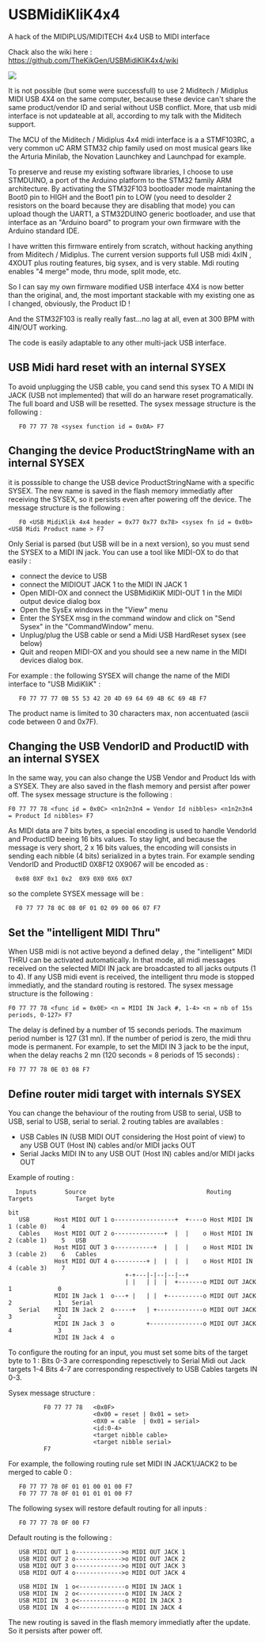 # USBMidiKliK4x4
A hack of the MIDIPLUS/MIDITECH 4x4 USB to MIDI interface

Chack also the wiki here : https://github.com/TheKikGen/USBMidiKliK4x4/wiki

<img border="0" src="https://medias.audiofanzine.com/images/normal/miditech-midiface-4x4-1642123.jpg"  />

It is not possible (but some were successfull) to use 2 Miditech / Midiplus MIDI USB 4X4 on the same computer, because these device can't share the same product/vendor ID and serial without USB conflict. More, that usb midi interface is not updateable at all, according to my talk with the Miditech support.

The MCU of the Miditech / Midiplus 4x4 midi interface is a a STMF103RC, a very common uC ARM STM32 chip family used on most musical gears like the Arturia Minilab, the Novation Launchkey and Launchpad for example. 

To preserve and reuse my existing software libraries, I choose to use STMDUINO, a port of the Arduino platform to the STM32 family ARM architecture. By activating the STM32F103 bootloader mode maintaning the Boot0 pin to HIGH and the Boot1 pin to LOW (you need to desolder 2 resistors on the board because they are disabling that mode) you can upload though the UART1, a STM32DUINO generic bootloader, and use that interface as an "Arduino board" to program your own firmware with the Arduino standard IDE.

I have written this firmware entirely from scratch, without hacking anything from Miditech / Midiplus. 
The current version supports full USB midi 4xIN , 4XOUT plus routing features, big sysex, and is very stable.
Mdi routing enables "4 merge" mode, thru mode, split mode, etc.  

So I can say my own firmware modified USB interface 4X4 is now better than the original, and, the most important stackable with my existing one as I changed, obviously,  the Product ID !  

And the STM32F103 is really really fast...no lag at all, even at 300 BPM with 4IN/OUT working.

The code is easily adaptable to any other multi-jack USB interface.

## USB Midi hard reset with an internal SYSEX

To avoid unplugging the USB cable, you cand send this sysex TO A MIDI IN JACK (USB not implemented) that will do an harware reset programatically.  The full board and USB will be resetted. The sysex message structure is the following :

       F0 77 77 78 <sysex function id = 0x0A> F7

## Changing the device ProductStringName with an internal SYSEX

it is posssible to change the USB device ProductStringName with a specific SYSEX. The new name is saved in the flash memory immediatly after receiving the SYSEX, so it persists even after powering off the device.   The message structure is the following :

       F0 <USB MidiKlik 4x4 header = 0x77 0x77 0x78> <sysex fn id = 0x0b> <USB Midi Product name > F7

Only Serial is parsed (but USB will be in a next version), so you must send the SYSEX to a MIDI IN jack.
You can use a tool like MIDI-OX to do that easily :
- connect the device to USB 
- connect the MIDIOUT JACK 1 to the MIDI IN JACK 1
- Open MIDI-OX and connect the USBMidiKliK MIDI-OUT 1 in the MIDI output device dialog box
- Open the SysEx windows in the "View" menu
- Enter the SYSEX msg in the command window and click on "Send Sysex" in the "CommandWindow" menu.  
- Unplug/plug the USB cable or send a Midi USB HardReset sysex (see below)
- Quit and reopen MIDI-OX and you should see a new name in the MIDI devices dialog box.

For example : the following SYSEX will change the name of the MIDI interface to "USB MidiKliK" :

       F0 77 77 77 0B 55 53 42 20 4D 69 64 69 4B 6C 69 4B F7

The product name is limited to 30 characters max, non accentuated (ascii code between 0 and 0x7F).

## Changing the USB VendorID and ProductID with an internal SYSEX

In the same way, you can also change the USB Vendor and Product Ids with a SYSEX. They are also saved in the flash memory and persist after power off. The sysex message structure is the following :

    F0 77 77 78 <func id = 0x0C> <n1n2n3n4 = Vendor Id nibbles> <n1n2n3n4 = Product Id nibbles> F7

As MIDI data are 7 bits bytes, a special encoding is used to handle VendorId and ProductID beeing 16 bits values.  To stay light, and because the message is very short, 2 x 16 bits values, the encoding will consists in sending each nibble (4 bits) serialized in a bytes train. For example sending VendorID and ProductID 0X8F12 0X9067 will be encoded as :
			
      0x08 0XF 0x1 0x2  0X9 0X0 0X6 0X7

so the complete SYSEX message will be :

      F0 77 77 78 0C 08 0F 01 02 09 00 06 07 F7

## Set the "intelligent MIDI Thru" 

When USB midi is not active beyond a defined delay , the "intelligent" MIDI THRU can be activated automatically.
In that mode, all midi messages received on the selected MIDI IN jack are broadcasted to all jacks outputs (1 to 4). 
If any USB midi event is received, the intelligent thru mode is stopped immediatly, and the standard routing is restored.
The sysex message structure is the following :

    F0 77 77 78 <func id = 0x0E> <n = MIDI IN Jack #, 1-4> <n = nb of 15s periods, 0-127> F7

The delay is defined by a number of 15 seconds periods. The maximum period number is 127 (31 mn).  If the number of period is zero, the midi thru mode is permanent. For example, to set the MIDI IN 3 jack to be the input, when the delay reachs 2 mn (120 seconds = 8 periods of 15 seconds) :

    F0 77 77 78 0E 03 08 F7

## Define router midi target with internals SYSEX

You can change the behaviour of the routing from USB to serial, USB to USB, serial to USB, serial to serial.
2 routing tables are availables :

- USB Cables IN (USB MIDI OUT considering the Host point of view) to any USB OUT (Host IN) cables and/or MIDI jacks OUT 
- Serial Jacks MIDI IN to any USB OUT (Host IN) cables and/or MIDI jacks OUT 

Example of routing :
                  
      Inputs        Source                                  Routing Targets            Target byte
                                                                                           bit
       USB       Host MIDI OUT 1 o-----------------+  +----o Host MIDI IN 1 (cable 0)    4                           
       Cables    Host MIDI OUT 2 o--------------+  |  |    o Host MIDI IN 2 (cable 1)    5   USB
                 Host MIDI OUT 3 o-----------+  |  |  |    o Host MIDI IN 3 (cable 2)    6   Cables
                 Host MIDI OUT 4 o---------+ |  |  |  |    o Host MIDI IN 4 (cable 3)    7
                                     +-+---|-|--|--|--+ 
                                     | |   | |  |  +-------o MIDI OUT JACK 1             0
                 MIDI IN Jack 1  o---+ |   | |  +----------o MIDI OUT JACK 2             1   Serial 
       Serial    MIDI IN Jack 2  o-----+   | +-------------o MIDI OUT JACK 3             2
                 MIDI IN Jack 3  o         +---------------o MIDI OUT JACK 4             3
                 MIDI IN Jack 4  o

To configure the routing for an input, you must set some bits of the target byte to 1 :
Bits 0-3 are corresponding repesctively to Serial Midi out Jack targets 1-4
Bits 4-7 are corresponding respectively to USB Cables targets IN 0-3.

Sysex message structure :

              F0 77 77 78   <0x0F> 
                            <0x00 = reset | 0x01 = set> 
                            <0X0 = cable  | 0x01 = serial> 
                            <id:0-4> 
                            <target nibble cable> 
                            <target nibble serial> 
              F7
                     
For example, the following routing rule set MIDI IN JACK1/JACK2 to be merged to cable 0 :

       F0 77 77 78 0F 01 01 00 01 00 F7
       F0 77 77 78 0F 01 01 01 01 00 F7
       
The following sysex will restore default routing for all inputs :

       F0 77 77 78 0F 00 F7

Default routing is the following :

       USB MIDI OUT 1 o------------->o MIDI OUT JACK 1 
       USB MIDI OUT 2 o------------->o MIDI OUT JACK 2 
       USB MIDI OUT 3 o------------->o MIDI OUT JACK 3 
       USB MIDI OUT 4 o------------->o MIDI OUT JACK 4 

       USB MIDI IN  1 o<-------------o MIDI IN JACK 1 
       USB MIDI IN  2 o<-------------o MIDI IN JACK 2 
       USB MIDI IN  3 o<-------------o MIDI IN JACK 3 
       USB MIDI IN  4 o<-------------o MIDI IN JACK 4 

The new routing is saved in the flash memory immediatly after the update. So it persists after power off.
